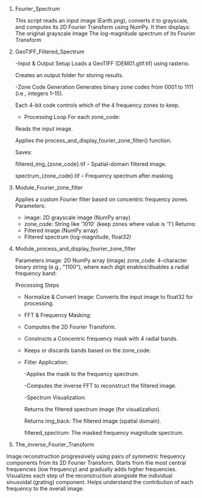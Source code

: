 1. Fourier_Spectrum

   This script reads an input image (Earth.png), converts it to grayscale, and computes its 2D Fourier Transform using NumPy. It then displays:
   The original grayscale image 
   The log-magnitude spectrum of its Fourier Transform
   
2. GeoTIFF_Filtered_Spectrum
    
    -Input & Output Setup
      Loads a GeoTIFF (DEM01.gtif.tif) using rasterio.

      Creates an output folder for storing results.

    -Zone Code Generation
   Generates binary zone codes from 0001 to 1111 (i.e., integers 1–15).

   Each 4-bit code controls which of the 4 frequency zones to keep.

   - Processing Loop
   For each zone_code:

   Reads the input image.

   Applies the process_and_display_fourier_zone_filter() function.

   Saves:

   filtered_img_{zone_code}.tif – Spatial-domain filtered image.

   spectrum_{zone_code}.tif – Frequency spectrum after masking.
 3. Module_Fourier_zone_filter

      Applies a custom Fourier filter based on concentric frequency zones.
       Parameters:
       - image: 2D grayscale image (NumPy array)
       - zone_code: String like '1010' (keep zones where value is '1')
       Returns:
       - Filtered image (NumPy array)
       - Filtered spectrum (log-magnitude, float32)
    
   
4. Module_process_and_display_fourier_zone_filter

   Parameters
         image: 2D NumPy array (image) 
         zone_code: 4-character binary string (e.g., "1100"), where each digit enables/disables a radial frequency band:

      Processing Steps
      - Normalize & Convert Image: Converts the input image to float32 for processing.

      - FFT & Frequency Masking:

      - Computes the 2D Fourier Transform.

      - Constructs a Concentric frequency mask with 4 radial bands.

      - Keeps or discards bands based on the zone_code.

   - Filter Application:

      -Applies the mask to the frequency spectrum.

      -Computes the inverse FFT to reconstruct the filtered image.

      -Spectrum Visualization:

        Returns the filtered spectrum image (for visualization).

        Returns
        img_back: The filtered image (spatial domain).

        filtered_spectrum: The masked frequency magnitude spectrum.
   
  5. The_inverse_Fourier_Transform

   Image reconstruction progressively using pairs of symmetric frequency components from its 2D Fourier Transform.
   Starts from the most central frequencies (low frequency) and gradually adds higher frequencies.
   Visualizes each step of the reconstruction alongside the individual sinusoidal (grating) component.
   Helps understand the contribution of each frequency to the overall image.
